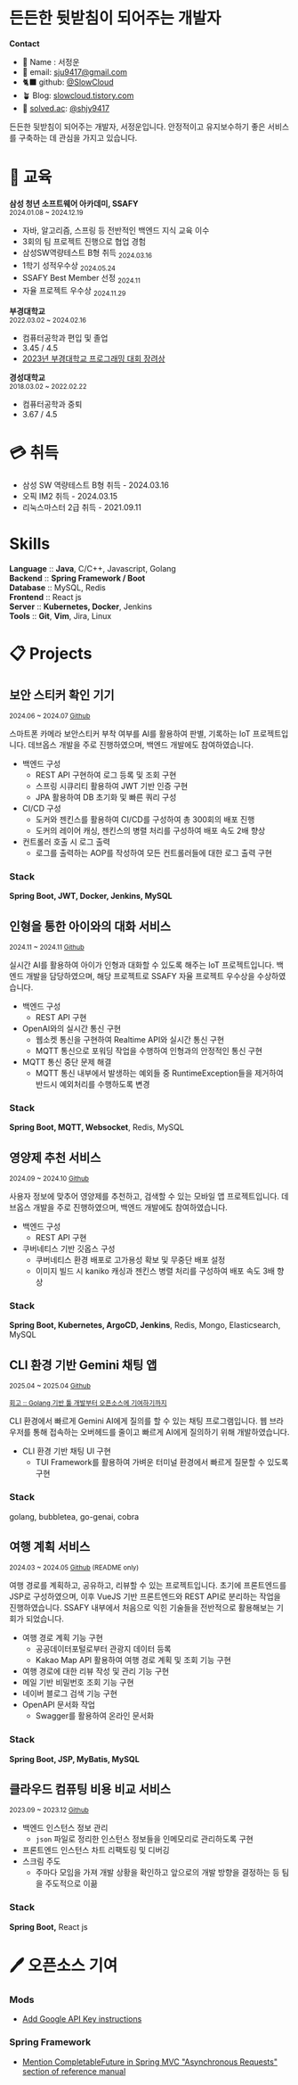 # 든든한 뒷받침이 되어주는 개발자

**Contact**

- 🙂 Name : 서정운
- 📨 email: sju9417@gmail.com
- 🐈‍⬛ github: [@SlowCloud](http://www.github.com/Slowcloud)
- 🪴 Blog: [slowcloud.tistory.com](http://slowcloud.tistory.com)
- 🔖 [solved.ac](http://solved.ac/): [@shjy9417](http://solved.ac/shjy9417)

든든한 뒷받침이 되어주는 개발자, 서정운입니다. 안정적이고 유지보수하기 좋은 서비스를 구축하는 데 관심을 가지고 있습니다.

# 📖 교육

**삼성 청년 소프트웨어 아카데미, SSAFY**  
<sub>2024.01.08 ~ 2024.12.19

- 자바, 알고리즘, 스프링 등 전반적인 백엔드 지식 교육 이수
- 3회의 팀 프로젝트 진행으로 협업 경험
- 삼성SW역량테스트 B형 취득 <sub>2024.03.16
- 1학기 성적우수상 <sub>2024.05.24
- SSAFY Best Member 선정 <sub>2024.11 <!--KT 면접 보러 간 날 확인 후 날짜 추가할 것-->
- 자율 프로젝트 우수상 <sub>2024.11.29

**부경대학교**  
<sub>2022.03.02 ~ 2024.02.16

- 컴퓨터공학과 편입 및 졸업
- 3.45 / 4.5
- [2023년 부경대학교 프로그래밍 대회 장려상](https://itc.pknu.ac.kr/html/06/01.php?mode=read&idx=39&search_select=title&keyword=%ED%94%84%EB%A1%9C%EA%B7%B8%EB%9E%98%EB%B0%8D&pagenum=0)

**경성대학교**  
<sub>2018.03.02 ~ 2022.02.22

- 컴퓨터공학과 중퇴
- 3.67 / 4.5

# 💳 취득

- 삼성 SW 역량테스트 B형 취득 - 2024.03.16
- 오픽 IM2 취득 - 2024.03.15
- 리눅스마스터 2급 취득 - 2021.09.11

# Skills

**Language** :: **Java**, C/C++, Javascript, Golang  
**Backend** :: **Spring Framework / Boot**  
**Database** :: MySQL, Redis  
**Frontend** :: React js  
**Server** :: **Kubernetes, Docker**, Jenkins  
**Tools** :: **Git**, **Vim**, Jira, Linux

# 📋 Projects

## 보안 스티커 확인 기기

<sub>2024.06 ~ 2024.07 [Github](https://github.com/SlowCloud/BOSS)

스마트폰 카메라 보안스티커 부착 여부를 AI를 활용하여 판별, 기록하는 IoT 프로젝트입니다. 데브옵스 개발을 주로 진행하였으며, 백엔드 개발에도 참여하였습니다.

- 백엔드 구성
  - REST API 구현하여 로그 등록 및 조회 구현
  - 스프링 시큐리티 활용하여 JWT 기반 인증 구현
  - JPA 활용하여 DB 초기화 및 빠른 쿼리 구성
- CI/CD 구성
  - 도커와 젠킨스를 활용하여 CI/CD를 구성하여 총 300회의 배포 진행
  - 도커의 레이어 캐싱, 젠킨스의 병렬 처리를 구성하여 배포 속도 2배 향상
- 컨트롤러 호출 시 로그 출력
  - 로그를 출력하는 AOP를 작성하여 모든 컨트롤러들에 대한 로그 출력 구현

### Stack

**Spring Boot, JWT, Docker, Jenkins, MySQL**

## 인형을 통한 아이와의 대화 서비스

<sub>2024.11 ~ 2024.11 [Github](https://github.com/SlowCloud/Talkie)

실시간 AI를 활용하여 아이가 인형과 대화할 수 있도록 해주는 IoT 프로젝트입니다. 백엔드 개발을 담당하였으며, 해당 프로젝트로 SSAFY 자율 프로젝트 우수상을 수상하였습니다.

- 백엔드 구성
  - REST API 구현
- OpenAI와의 실시간 통신 구현
  - 웹소켓 통신을 구현하여 Realtime API와 실시간 통신 구현
  - MQTT 통신으로 포워딩 작업을 수행하여 인형과의 안정적인 통신 구현
- MQTT 통신 중단 문제 해결
  - MQTT 통신 내부에서 발생하는 예외들 중 RuntimeException들을 제거하여 반드시 예외처리를 수행하도록 변경

### Stack

**Spring Boot, MQTT, Websocket**, Redis, MySQL

## 영양제 추천 서비스

<sub>2024.09 ~ 2024.10 [Github](https://github.com/SlowCloud/Pillsoo)

사용자 정보에 맞추어 영양제를 추천하고, 검색할 수 있는 모바일 앱 프로젝트입니다. 데브옵스 개발을 주로 진행하였으며, 백엔드 개발에도 참여하였습니다.

- 백엔드 구성
  - REST API 구현
- 쿠버네티스 기반 깃옵스 구성
  - 쿠버네티스 환경 배포로 고가용성 확보 및 무중단 배포 설정
  - 이미지 빌드 시 kaniko 캐싱과 젠킨스 병렬 처리를 구성하여 배포 속도 3배 향상

### Stack

**Spring Boot, Kubernetes, ArgoCD, Jenkins**, Redis, Mongo, Elasticsearch, MySQL

## CLI 환경 기반 Gemini 채팅 앱

<sub>2025.04 ~ 2025.04 [Github](https://github.com/SlowCloud/gemini-golang)

<sub>[회고 :: Golang 기반 툴 개발부터 오픈소스에 기여하기까지](https://slowcloud.tistory.com/13)

CLI 환경에서 빠르게 Gemini AI에게 질의를 할 수 있는 채팅 프로그램입니다. 웹 브라우저를 통해 접속하는 오버헤드를 줄이고 빠르게 AI에게 질의하기 위해 개발하였습니다.

- CLI 환경 기반 채팅 UI 구현
  - TUI Framework를 활용하여 가벼운 터미널 환경에서 빠르게 질문할 수 있도록 구현

### Stack

golang, bubbletea, go-genai, cobra

## 여행 계획 서비스

<sub>2024.03 ~ 2024.05 [Github](https://github.com/SlowCloud/SSAFY_TripProject) (README only)

여행 경로를 계획하고, 공유하고, 리뷰할 수 있는 프로젝트입니다. 초기에 프론트엔드를 JSP로 구성하였으며, 이후 VueJS 기반 프론트엔드와 REST API로 분리하는 작업을 진행하였습니다. SSAFY 내부에서 처음으로 익힌 기술들을 전반적으로 활용해보는 기회가 되었습니다.

- 여행 경로 계획 기능 구현
  - 공공데이터포털로부터 관광지 데이터 등록
  - Kakao Map API 활용하여 여행 경로 계획 및 조회 기능 구현
- 여행 경로에 대한 리뷰 작성 및 관리 기능 구현
- 메일 기반 비밀번호 조회 기능 구현
- 네이버 블로그 검색 기능 구현
- OpenAPI 문서화 작업
  - Swagger를 활용하여 온라인 문서화

### Stack

**Spring Boot, JSP, MyBatis, MySQL**

## 클라우드 컴퓨팅 비용 비교 서비스

<sub>2023.09 ~ 2023.12
[Github](https://github.com/pukyong-capstone-2023/capstone)

- 백엔드 인스턴스 정보 관리
  - `json` 파일로 정리한 인스턴스 정보들을 인메모리로 관리하도록 구현
- 프론트엔드 인스턴스 차트 리팩토링 및 디버깅
- 스크림 주도
  - 주마다 모임을 가져 개발 상황을 확인하고 앞으로의 개발 방향을 결정하는 등 팀을 주도적으로 이끎

### Stack

**Spring Boot,** React js

# 🖊️ 오픈소스 기여

### Mods

- [Add Google API Key instructions](https://github.com/charmbracelet/mods/pull/481)

### Spring Framework

- [Mention CompletableFuture in Spring MVC "Asynchronous Requests" section of reference manual](https://github.com/spring-projects/spring-framework/issues/34991)
